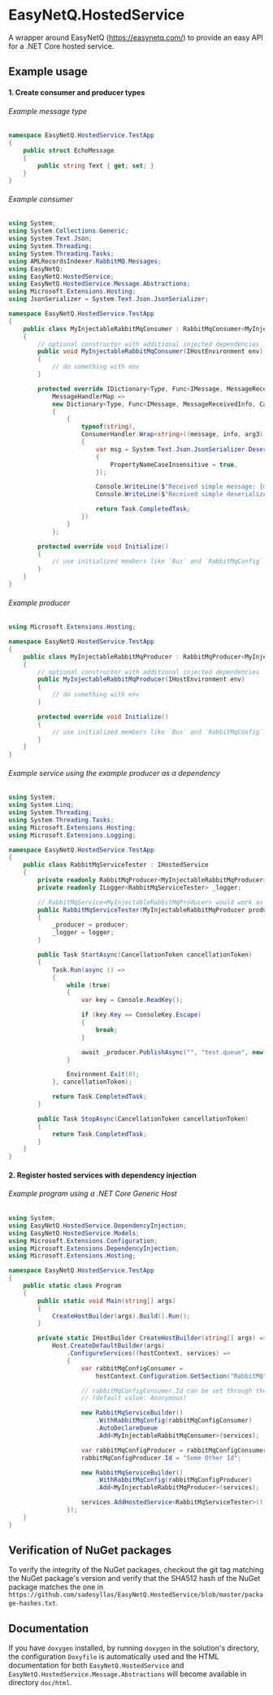 # EasyNetQ.HostedService

A wrapper around EasyNetQ (https://easynetq.com/) to provide an easy API for a .NET Core hosted service.

## Example usage

#### 1. Create consumer and producer types

###### Example message type

```c#
namespace EasyNetQ.HostedService.TestApp
{
    public struct EchoMessage
    {
        public string Text { get; set; }
    }
}
```

###### Example consumer

```c#
using System;
using System.Collections.Generic;
using System.Text.Json;
using System.Threading;
using System.Threading.Tasks;
using AMLRecordsIndexer.RabbitMQ.Messages;
using EasyNetQ;
using EasyNetQ.HostedService;
using EasyNetQ.HostedService.Message.Abstractions;
using Microsoft.Extensions.Hosting;
using JsonSerializer = System.Text.Json.JsonSerializer;

namespace EasyNetQ.HostedService.TestApp
{
    public class MyInjectableRabbitMqConsumer : RabbitMqConsumer<MyInjectableRabbitMqConsumer>
    {
        // optional constructor with additional injected dependencies
        public void MyInjectableRabbitMqConsumer(IHostEnvironment env)
        {
            // do something with env
        }

        protected override IDictionary<Type, Func<IMessage, MessageReceivedInfo, CancellationToken, Task>>
            MessageHandlerMap =>
            new Dictionary<Type, Func<IMessage, MessageReceivedInfo, CancellationToken, Task>>
            {
                {
                    typeof(string),
                    ConsumerHandler.Wrap<string>((message, info, arg3) =>
                    {
                        var msg = System.Text.Json.JsonSerializer.Deserialize<EchoMessage>(message.Body, new JsonSerializerOptions()
                        {
                            PropertyNameCaseInsensitive = true,
                        });

                        Console.WriteLine($"Received simple message: {message.Body}");
                        Console.WriteLine($"Received simple deserialized message: {msg.Text}");

                        return Task.CompletedTask;
                    })
                }
            };

        protected override void Initialize()
        {
            // use initialized members like `Bus` and `RabbitMqConfig`
        }
    }
}
```

###### Example producer

```c#
using Microsoft.Extensions.Hosting;

namespace EasyNetQ.HostedService.TestApp
{
    public class MyInjectableRabbitMqProducer : RabbitMqProducer<MyInjectableRabbitMqProducer>
    {
        // optional constructor with additional injected dependencies
        public MyInjectableRabbitMqProducer(IHostEnvironment env)
        {
            // do something with env
        }

        protected override void Initialize()
        {
            // use initialized members like `Bus` and `RabbitMqConfig`
        }
    }
}
```

###### Example service using the example producer as a dependency

```c#
using System;
using System.Linq;
using System.Threading;
using System.Threading.Tasks;
using Microsoft.Extensions.Hosting;
using Microsoft.Extensions.Logging;

namespace EasyNetQ.HostedService.TestApp
{
    public class RabbitMqServiceTester : IHostedService
    {
        private readonly RabbitMqProducer<MyInjectableRabbitMqProducer> _producer;
        private readonly ILogger<RabbitMqServiceTester> _logger;

        // RabbitMqService<MyInjectableRabbitMqProducer> would work as well
        public RabbitMqServiceTester(MyInjectableRabbitMqProducer producer, ILogger<RabbitMqServiceTester> logger)
        {
            _producer = producer;
            _logger = logger;
        }

        public Task StartAsync(CancellationToken cancellationToken)
        {
            Task.Run(async () =>
            {
                while (true)
                {
                    var key = Console.ReadKey();

                    if (key.Key == ConsoleKey.Escape)
                    {
                        break;
                    }

                    await _producer.PublishAsync("", "test.queue", new EchoMessage {Text = "This is a test."});
                }

                Environment.Exit(0);
            }, cancellationToken);

            return Task.CompletedTask;
        }

        public Task StopAsync(CancellationToken cancellationToken)
        {
            return Task.CompletedTask;
        }
    }
}
```

#### 2. Register hosted services with dependency injection

###### Example program using a .NET Core Generic Host

```c#
using System;
using EasyNetQ.HostedService.DependencyInjection;
using EasyNetQ.HostedService.Models;
using Microsoft.Extensions.Configuration;
using Microsoft.Extensions.DependencyInjection;
using Microsoft.Extensions.Hosting;

namespace EasyNetQ.HostedService.TestApp
{
    public static class Program
    {
        public static void Main(string[] args)
        {
            CreateHostBuilder(args).Build().Run();
        }

        private static IHostBuilder CreateHostBuilder(string[] args) =>
            Host.CreateDefaultBuilder(args)
                .ConfigureServices((hostContext, services) =>
                {
                    var rabbitMqConfigConsumer =
                        hostContext.Configuration.GetSection("RabbitMQ").Get<RabbitMqConfig>();

                    // rabbitMqConfigConsumer.Id can be set through the relevant configuration section
                    // (default value: Anonymous)

                    new RabbitMqServiceBuilder()
                        .WithRabbitMqConfig(rabbitMqConfigConsumer)
                        .AutoDeclareQueue
                        .Add<MyInjectableRabbitMqConsumer>(services);

                    var rabbitMqConfigProducer = rabbitMqConfigConsumer.Copy;
                    rabbitMqConfigProducer.Id = "Some Other Id";

                    new RabbitMqServiceBuilder()
                        .WithRabbitMqConfig(rabbitMqConfigProducer)
                        .Add<MyInjectableRabbitMqProducer>(services);

                    services.AddHostedService<RabbitMqServiceTester>();
                });
    }
}
```

## Verification of NuGet packages

To verify the integrity of the NuGet packages, checkout the git tag matching
the NuGet package's version and verify that the SHA512 hash of the NuGet
package matches the one in
`https://github.com/sadesyllas/EasyNetQ.HostedService/blob/master/package-hashes.txt`.

## Documentation

If you have `doxygen` installed, by running `doxygen` in the solution's
directory, the configuration `Doxyfile` is automatically used and the HTML
documentation for both `EasyNetQ.HostedService` and
`EasyNetQ.HostedService.Message.Abstractions` will become available in
directory `doc/html`.

